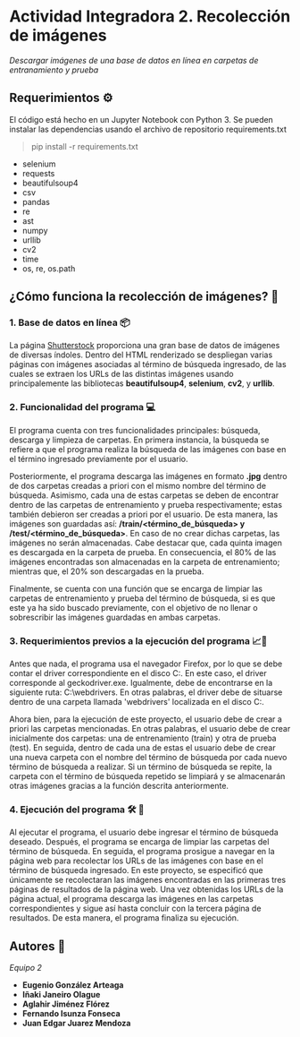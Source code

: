 # Actividad Integradora 2. Recolección de imágenes

_Descargar imágenes de una base de datos en línea en carpetas de entranamiento y prueba_

## Requerimientos ⚙️

El código está hecho en un Jupyter Notebook con Python 3. Se pueden instalar las dependencias usando el archivo de repositorio requirements.txt

> pip install -r requirements.txt

* selenium
* requests
* beautifulsoup4
* csv
* pandas
* re  
* ast
* numpy
* urllib
* cv2
* time
* os, re, os.path

## ¿Cómo funciona la recolección de imágenes? 📄

### 1. Base de datos en línea 📦

La página [Shutterstock](https://www.shutterstock.com/es/) proporciona una gran base de datos de imágenes de diversas índoles. Dentro del HTML renderizado se despliegan varias páginas con imágenes asociadas al término de búsqueda ingresado, de las cuales se extraen los URLs de las distintas imágenes usando principalemente las bibliotecas **beautifulsoup4**, **selenium**, **cv2**, y **urllib**.

### 2. Funcionalidad del programa 💻

El programa cuenta con tres funcionalidades principales: búsqueda, descarga y limpieza de carpetas. En primera instancia, la búsqueda se refiere a que el programa realiza la búsqueda de las imágenes con base en el término ingresado previamente por el usuario.

Posteriormente, el programa descarga las imágenes en formato **.jpg** dentro de dos carpetas creadas a priori con el mismo nombre del término de búsqueda. Asimismo, cada una de estas carpetas se deben de encontrar dentro de las carpetas de entrenamiento y prueba respectivamente; estas también debieron ser creadas a priori por el usuario. De esta manera, las imágenes son guardadas así: **/train/<término_de_búsqueda> y /test/<término_de_búsqueda>**. En caso de no crear dichas carpetas, las imágenes no serán almacenadas. Cabe destacar que, cada quinta imagen es descargada en la carpeta de prueba. En consecuencia, el 80% de las imágenes encontradas son almacenadas en la carpeta de entrenamiento; mientras que, el 20% son descargadas en la prueba.

Finalmente, se cuenta con una función que se encarga de limpiar las carpetas de entrenamiento y prueba del término de búsqueda, si es que este ya ha sido buscado previamente, con el objetivo de no llenar o sobrescribir las imágenes guardadas en ambas carpetas.

### 3. Requerimientos previos a la ejecución del programa 📈📁

Antes que nada, el programa usa el navegador Firefox, por lo que se debe contar el driver correspondiente en el disco C:. En este caso, el driver corresponde al geckodriver.exe. Igualmente, debe de encontrarse en la siguiente ruta: C:\webdrivers. En otras palabras, el driver debe de situarse dentro de una carpeta llamada 'webdrivers' localizada en el disco C:.

Ahora bien, para la ejecución de este proyecto, el usuario debe de crear a priori las carpetas mencionadas. En otras palabras, el usuario debe de crear inicialmente dos carpetas: una de entrenamiento (train) y otra de prueba (test). En seguida, dentro de cada una de estas el usuario debe de crear una nueva carpeta con el nombre del término de búsqueda por cada nuevo término de búsqueda a realizar. Si un término de búsqueda se repite, la carpeta con el término de búsqueda repetido se limpiará y se almacenarán otras imágenes gracias a la función descrita anteriormente.

### 4. Ejecución del programa 🛠️ 🚀

Al ejecutar el programa, el usuario debe ingresar el término de búsqueda deseado. Después, el programa se encarga de limpiar las carpetas del término de búsqueda. En seguida, el programa prosigue a navegar en la página web para recolectar los URLs de las imágenes con base en el término de búsqueda ingresado. En este proyecto, se especificó que únicamente se recolectaran las imágenes encontradas en las primeras tres páginas de resultados de la página web. Una vez obtenidas los URLs de la página actual, el programa descarga las imágenes en las carpetas correspondientes y sigue así hasta concluir con la tercera página de resultados. De esta manera, el programa finaliza su ejecución.



## Autores 📝

_Equipo 2_

* **Eugenio González Arteaga**
* **Iñaki Janeiro Olague**
* **Aglahir Jiménez Flórez**
* **Fernando Isunza Fonseca**
* **Juan Edgar Juarez Mendoza**
